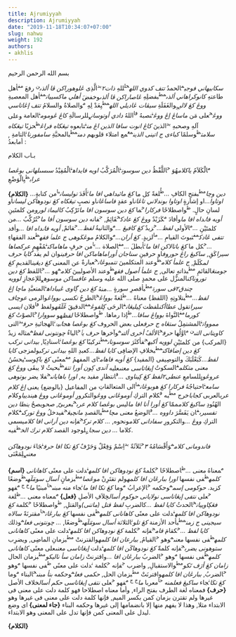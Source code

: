 ```yaml
---
title: Ajrumiyyah
description: Ajrumiyyah
date: "2019-11-18T10:34:07+07:00"
slug: nahwu
weight: 192
authors:
- akhlis
---
```


<p class="text-khat">بسم الله الرحمن الرحيم</p>

<p class="text-matan">
    <span class="relative"><i class="text-pegon -right-2">سكابيهاني فوجي</i><sup class="text-sup">م</sup>الحمدُ </span>
    <span class="relative"><i class="text-pegon right-4">تتف كدوي الله</i><sup class="text-sup">خ</sup><sup class="text-sub">ل</sup>للهِ </span>
    <span class="relative"><i class="text-pegon right-6">ذات</i><i class="text-rujuk">٢</i><sup class="text-sup">بد</sup>الَّذِى </span>
    <span class="relative"><i class="text-pegon right-6">ڠلوهوراكن ڤا ألذى</i><sup class="text-sup">ن</sup> رفعَ</span>
    <span class="relative"><i class="text-pegon right-0"></i><sup class="text-sup">مف</sup>أهل طاعتهِ </span>
    <span class="relative"><i class="text-pegon right-12">كانوڬراهاني ألذى</i><sup class="text-sup">مط</sup>بفضلِهِ </span>
    <span class="relative"><i class="text-pegon right-12">ڠاصاراكن ڤا ألذى</i>وخفضَ </span>
    <span class="relative"><i class="text-pegon right-12">أهلي ماكسييات</i><sup class="text-sup">مف</sup>أهل المعصيةِ </span>
    <span class="relative"><i class="text-pegon right-12">ووڠ كڠ لالي</i><sub class="text-sub">ج</sub>والغَفَلَةِ</span>
    <span class="relative"><i class="text-pegon right-12">سيڤات ڠاديلي الله</i><sup class="text-sup">مط</sup>بِعَدْ لِهِ </span>
    <span class="relative"><i class="text-pegon right-12"></i><sup class="text-sup">م</sup>والصلاةُ والسلامُ </span>
    <span class="relative"><i class="text-pegon right-12">تتف إڠاتاسي ووڠ</i><sup class="text-sup">خ</sup>على مَن </span>
    <span class="relative"><i class="text-pegon right-12">ماساڠ إڠ ووڠ</i><sup class="text-sup">ن</sup>نصبهُ </span>
    <span class="relative"><i class="text-pegon right-12"></i><sup class="text-sup">فا</sup>اللهُ </span>
    <span class="relative"><i class="text-pegon right-12">دادي أوتوسان</i><sub class="text-sub">ع</sub>للرسالَةِ </span>
    <span class="relative"><i class="text-pegon right-12">كاڠ ڠوموم</i><sup class="text-sup">ن</sup>العامة  </span>
    <span class="relative">وعلى آلهِ وصحبهِ </span>
    <span class="relative"><i class="text-pegon right-12"></i><sup class="text-sup">بد</sup>الذينَ </span>
    <span class="relative"><i class="text-pegon right-12">كاڠ انوت سافا الذين اڠ من</i><sup class="text-sup">ن</sup>تابعوه </span>
    <span class="relative"><i class="text-pegon right-12">تيڠكاه فراڠ</i><sup class="text-sup">ظ</sup>حزبًا </span>
    <span class="relative"><i class="text-pegon right-12">تيڠكاه سلامت</i><sup class="text-sup">ظ</sup>وسلمًا </span>
    <span class="relative"><i class="text-pegon right-12">كباءى ج اتينى الذين</i><sup class="text-sup">مع</sup>مع امتلاء قلوبهم </span>
    <span class="relative"><i class="text-pegon right-12">دمن</i><sup class="text-sup">مط</sup>بالمحبَّةِ </span>
    <span class="relative"><i class="text-pegon right-12">سامفورنا</i><sup class="text-sup">ن</sup>التامةِ </span>
    <span class="relative">, أمابعدُ :</span>
</p>

<p class="text-khat">بـاب الكلام</p>

<p class="text-matan">
    <span class="relative"><i class="text-pegon right-12"></i><sup class="text-sup">م</sup>الْكَلاَمُ </span>
    <span class="relative"><i class="text-pegon right-0">ياكلام</i>هُوَ </span>
    <span class="relative"><i class="text-pegon right-12"></i><sup class="text-sup">خ</sup>اللَّفْظُ </span>
    <span class="relative"><i class="text-pegon right-0">دين سوسون</i><sup class="text-sup">ن</sup>الْمُرَكَّبُ </span>
    <span class="relative"><i class="text-pegon right-0">اويه فايداه</i><sup class="text-sup">ن</sup>الْمُفِيْدُ </span>
    <span class="relative"><i class="text-pegon right-0">سىسىلهانى بوڠصا عراب</i><sup class="text-sup">ظ</sup>بِالْوَضْعِ</span>
</p>

<p class="text-sarah">
    <span class="relative"><strong>{الكلام}</strong></span>
    <span class="relative"><i class="text-pegon right-12">...دين وچا</i><sup class="text-sup">مط</sup>بفتحِ الكافِ </span>
    <span class="relative"><i class="text-pegon right-12">...</i><sup class="text-sup">ظُ</sup>لغةً </span>
    <span class="relative"><i class="text-pegon right-12"></i>كل ما </span>
    <span class="relative"><i class="text-pegon right-0">كڠ مائيداهي افا ما</i><sup class="text-sup">ن</sup>أَفَدَ </span>
    <span class="relative"><i class="text-pegon right-10">توليسان</i><sup class="text-sup">با</sup>من كتابةٍ </span>
    <span class="relative"><i class="text-pegon right-4">اوتاوا...</i>او إشارةٍ </span>
    <span class="relative"><i class="text-pegon right-4">اوتاوا بوندلاني تاڠان</i>او عقدٍ </span>
    <span class="relative"><i class="text-pegon right-4">فاساڠان</i>او نصبٍ </span>
    <span class="relative"><i class="text-pegon right-2">تيڠكاه كڠ نودوهاكن ليسان</i>او لسانِ حالٍ.</span>
    <span class="relative"><i class="text-pegon right-12"></i><sup class="text-sup">ظ</sup>واصطلاحًا </span>
    <span class="relative"><i class="text-pegon right-0">فركارا</i><sup class="text-sup">خ</sup>ما </span>
    <span class="relative"><i class="text-pegon right-4">كڠ دين سوسون افا ما</i>تَرْكِبُ </span>
    <span class="relative"><i class="text-pegon right-4">كاليماۃ لورو</i>من كلمتَينِ </span>
    <span class="relative"><i class="text-pegon right-0">أويه فاٸداه افا ما</i>وأفادَ </span>
    <span class="relative"><i class="text-pegon right-0"></i><sup class="text-sup">م</sup>كَزَيْدٌ </span>
    <span class="relative"><i class="text-pegon right-2">ووڠ كڠ عادك</i><sup class="text-sup">خ</sup>قَائِمٌ, </span>
    <span class="relative"><i class="text-pegon right-12"></i><sup class="text-sup">ج</sup>فانه </span>
    <span class="relative"><i class="text-pegon right-0">دين سوسون أفا ما</i><sup class="text-sup">خ</sup>تُرُكِّبُ </span>
    <span class="relative"><i class="text-pegon right-12">...</i>من كلمتَيْنِ </span>
    <span class="relative"><i class="text-pegon right-12">...</i><sup class="text-sup">م</sup>الأولى </span>
    <span class="relative"><i class="text-pegon right-12">لفظ...</i><sup class="text-sup">خ</sup>زيدٌ </span>
    <span class="relative"><i class="text-pegon right-0">كڠ كافيڠ ...</i><sup class="text-sup">م</sup>والثانيةُ </span>
    <span class="relative"><i class="text-pegon right-0">لفظ...</i><sup class="text-sup">خ</sup>قائمٌ, </span>
    <span class="relative"><i class="text-pegon right-0">أويه فاٸداه افا ...</i>وأفد </span>
    <span class="relative"><i class="text-pegon right-6">تتفى ڠادك</i><sup class="text-sup">مف</sup>ثبوتَ القيامِ </span>
    <span class="relative"><i class="text-pegon right-2">...</i><sup class="text-sup">ما</sup>لزيدٍ. </span>
    <span class="relative"><i class="text-pegon right-0">كڠ أران...</i><sup class="text-sup">م</sup>والكلامُ </span>
    <span class="relative"><i class="text-pegon right-2">موڠڬوهى ج علمٲ فقه</i><sup class="text-sup">ظ</sup>عند الفقهاءِ </span>
    <span class="relative"><i class="text-pegon right-2">...</i><sup class="text-sup">خ</sup>كل ما </span>
    <span class="relative"><i class="text-pegon right-2">كڠ باتالاكن افا ما</i><sup class="text-sup">ن</sup>أبطلَ </span>
    <span class="relative"><i class="text-pegon right-2">...</i><sup class="text-sup">مف</sup>الصلاة </span>
    <span class="relative"><i class="text-pegon right-2">...</i><sup class="text-sup">با</sup>من حرفٍ </span>
    <span class="relative"><i class="text-pegon right-2">ماهاماكن</i><sup class="text-sup">ن</sup>مُفْهِمٍ </span>
    <span class="relative"><i class="text-pegon right-0">عركصاها سيرا</i>كَقِ, </span>
    <span class="relative"><i class="text-pegon right-4">ساكيڠ راڠ حوروف</i>او حرفينِ </span>
    <span class="relative"><i class="text-pegon right-4">سناجان أوراماهاماكن افا حرفين</i>وان لم يفد </span>
    <span class="relative"><i class="text-pegon right-4">كايا حرف لم</i>كَلَمْ, </span>
    <span class="relative"><i class="text-pegon right-4">ج علمأ كلام</i><sup class="text-sup">ظ</sup>وعند المتكلمينَ </span>
    <span class="relative"><i class="text-pegon right-4">تتمبوڠان</i><sup class="text-sup">خ</sup>عبارةٌ </span>
    <span class="relative"><i class="text-pegon right-4"></i>عن المعنى </span>
    <span class="relative"><i class="text-pegon right-4">كڠ ديڠين</i>القديمِ </span>
    <span class="relative"><i class="text-pegon right-4">كڠ جومنڠ</i>القائمِ </span>
    <span class="relative"><i class="text-pegon right-4"></i><sup class="text-sup">مط</sup>بذاتهِ تعالى, </span>
    <span class="relative"><i class="text-pegon right-4">ج علمأ أصول فقه</i><sup class="text-sup">ظ</sup>وعند الأصوليينَ </span>
    <span class="relative"><i class="text-pegon right-4">كلام</i><sup class="text-sup">م</sup>هو </span>
    <span class="relative"><i class="text-pegon right-4">...</i><sup class="text-sup">خ</sup>اللفظ </span>
    <span class="relative"><i class="text-pegon right-4">كڠ دين توروناكن</i>المنزُّل </span>
    <span class="relative"><i class="text-pegon right-4"></i>على محمدٍ </span>
    <span class="relative"><i class="text-pegon right-4"></i>صلى الله عليه وسلم </span>
    <span class="relative"><i class="text-pegon right-4">عافساكن موسوه</i><sub class="text-sub">ع</sub>للإعجازِ </span>
    <span class="relative"><i class="text-pegon right-4">لوويه چندق٢قى سورۃ</i><sup class="text-sup">مط</sup>بأقصرِ سورةٍ </span>
    <span class="relative"><i class="text-pegon right-4">...</i>منهُ </span>
    <span class="relative"><i class="text-pegon right-4">كڠ دين ڳاوى ڠيباداه</i><sup class="text-sup">ن</sup>المتعبَّدِ </span>
    <span class="relative"><i class="text-pegon right-4">ماچا إڠ لفظ...</i><sup class="text-sup">مط</sup>بتلاوتِهِ </span>
    <span class="relative"><i class="text-pegon right-4"></i>{اللفظ} </span>
    <span class="relative"><i class="text-pegon right-4"></i>معناهُ </span>
    <span class="relative"><i class="text-pegon right-4">...</i><sup class="text-sup">ظ</sup>لغةً </span>
    <span class="relative"><i class="text-pegon right-4">بوواڠ</i><sup class="text-sup">خ</sup>الطرحُ </span>
    <span class="relative"><i class="text-pegon right-4">تكسى بوواڠ</i>والرمى </span>
    <span class="relative"><i class="text-pegon right-4">عوچاف سيرا</i>تقول </span>
    <span class="relative"><i class="text-pegon right-4">عطاأكن</i>لفظت </span>
    <span class="relative"><i class="text-pegon right-4">ڮيليڠان</i><sup class="text-sup">ف</sup>الرحَى </span>
    <span class="relative"><i class="text-pegon right-4">ڮلفوڠ</i><sup class="text-sup">مف</sup>الدقيقَ </span>
    <span class="relative"><i class="text-pegon right-4">ڠٓلٓفٓه</i>ولفظ </span>
    <span class="relative"><i class="text-pegon right-4"></i><sup class="text-sup">فا</sup>فلان </span>
    <span class="relative"><i class="text-pegon right-4">ايسى كورما</i><sup class="text-sup">مف</sup>النَّواةَ </span>
    <span class="relative"><i class="text-pegon right-4">بوواڠ سافا...</i><sup class="text-sup">ظ</sup>إذا رماها. </span>
    <span class="relative"><i class="text-pegon right-4"></i><sup class="text-sup">ظ</sup>واصطلاحًا </span>
    <span class="relative"><i class="text-pegon right-4">لفظ</i>هو </span>
    <span class="relative"><i class="text-pegon right-4">سووارا</i><sup class="text-sup">خ</sup>الصوْتُ </span>
    <span class="relative"><i class="text-pegon right-4">كڠ ممووات</i><sup class="text-sup">ن</sup>المشتمِلُ </span>
    <span class="relative"><i class="text-pegon right-4">ستڠاه ج حرف</i>على بعض الحروف </span>
    <span class="relative"><i class="text-pegon right-4">كڠ بوڠصا هجاٸيۃ</i><sup class="text-sup">ن</sup>الهجائيةِ </span>
    <span class="relative"><i class="text-pegon right-4">حرف</i><sup class="text-sup">بد</sup>التى </span>
    <span class="relative"><i class="text-pegon right-4">كاويتانى التى</i><sup class="text-sup">ن م</sup>اوَّلُها </span>
    <span class="relative"><i class="text-pegon right-4">حرف</i><sup class="text-sup">خ</sup>الألفُ </span>
    <span class="relative"><i class="text-pegon right-4">أخرى ألتى</i><sup class="text-sup">م</sup>وآخرها </span>
    <span class="relative"><i class="text-pegon right-4">حرف يٲ</i><sup class="text-sup">خ</sup>الياءُ </span>
    <span class="relative"><i class="text-pegon right-4">چونتونى لفظ</i><sup class="text-sup">م</sup>مثاله زيدٌ </span>
    <span class="relative"><i class="text-pegon right-4"></i>{المركب} </span>
    <span class="relative"><i class="text-pegon right-4"></i>من كلمتَيْنِ </span>
    <span class="relative"><i class="text-pegon right-4">لوويه أكيه</i><sup class="text-sup">ج</sup>فأكثَرَ </span>
    <span class="relative"><i class="text-pegon right-4">سوسونان</i><sup class="text-sup">مط</sup>تركيبًا </span>
    <span class="relative"><i class="text-pegon right-4">كڠ بوڠصا</i><sup class="text-sup">ن</sup>اسنادِيًا, </span>
    <span class="relative"><i class="text-pegon right-4">بيدانى تركب كڠ دين إضافاكن</i><sup class="text-sup">مط</sup>بخلافِ الإضافِى </span>
    <span class="relative"><i class="text-pegon right-4">كايا لفظ...</i>كعبدِ اللهِ </span>
    <span class="relative"><i class="text-pegon right-4">بيدانى تركب</i>ولمزجى </span>
    <span class="relative"><i class="text-pegon right-4">كايا لفظ...</i>كَبَعْلَبَكَ </span>
    <span class="relative"><i class="text-pegon right-4"></i>والتوصِيفى </span>
    <span class="relative"><i class="text-pegon right-4"></i>{المفيد} </span>
    <span class="relative"><i class="text-pegon right-4">كڠ أويه فاهام</i><sup class="text-sup">ن</sup>اى المفهمُ </span>
    <span class="relative"><i class="text-pegon right-4"></i><sup class="text-sup">مف</sup>معنًى </span>
    <span class="relative"><i class="text-pegon right-4">كڠ باڮوسى</i><sup class="text-sup">ن</sup>يحسُنُ </span>
    <span class="relative"><i class="text-pegon right-4">معنى متكلم</i><sup class="text-sup">ف</sup>السكوتُ </span>
    <span class="relative"><i class="text-pegon right-4">إيڠاتاسى معنى</i>عليه </span>
    <span class="relative"><i class="text-pegon right-4">آندى ڮون أورا تتف</i><sup class="text-sup">ظ</sup>بحيثُ لا يبقَى </span>
    <span class="relative"><i class="text-pegon right-4">ووڠ كڠ عروڠو</i><sub class="text-sub">ل</sub>للسامعِ </span>
    <span class="relative"><i class="text-pegon right-4">عنطى٢لفظ كڠ ڮيناوى ...</i><sup class="text-sup">ف</sup>انتظارِ مقيد به, </span>
    <span class="relative"><i class="text-pegon right-4">اورا باهايانى</i><sup class="text-sup">ج</sup>فلا يضر </span>
    <span class="relative"><i class="text-pegon right-4">بوتوهى سامع</i><sup class="text-sup">ن</sup>احتياجُهُ </span>
    <span class="relative"><i class="text-pegon right-4">فركارا كڠ هوبوڠان</i><sup class="text-sup">ما</sup>الى المتعالقاتِ </span>
    <span class="relative"><i class="text-pegon right-4"></i>من المفاعيل </span>
    <span class="relative"><i class="text-pegon right-4"></i>{بالوضع} </span>
    <span class="relative"><i class="text-pegon right-4"></i>يعنى </span>
    <span class="relative"><i class="text-pegon right-4">إڠ كلام عرب</i>العربى </span>
    <span class="relative"><i class="text-pegon right-4">كجابا</i>خرج </span>
    <span class="relative"><i class="text-pegon right-4"></i><sup class="text-sup">مط</sup>به </span>
    <span class="relative"><i class="text-pegon right-4"></i><sup class="text-sup">ف</sup>كلام التركِ </span>
    <span class="relative"><i class="text-pegon right-4">أوموڠانى ووڠ</i>والتكرورِ </span>
    <span class="relative"><i class="text-pegon right-4">أوموڠانى ووڠ هيندييا</i>وكلام الهُنُودِ </span>
    <span class="relative"><i class="text-pegon right-4">ساكيڠ كلام</i>ممّا </span>
    <span class="relative"><i class="text-pegon right-4">كڠ أورا أنا افا ما</i>ليس </span>
    <span class="relative"><i class="text-pegon right-4">بوڠصا كلام عرب</i><sup class="text-sup">خ</sup>بعربىّ, </span>
    <span class="relative"><i class="text-pegon right-4">صح</i>ويصحُ </span>
    <span class="relative"><i class="text-pegon right-4">ينطا دين تفسيرى</i><sup class="text-sup">ف</sup>ان يَفَسَّرَ </span>
    <span class="relative"><i class="text-pegon right-4">داووه ...</i><sup class="text-sup">ف</sup>الوضعُ </span>
    <span class="relative"><i class="text-pegon right-4">معنى مچا</i><sup class="text-sup">مط</sup>بالقصدِ </span>
    <span class="relative"><i class="text-pegon right-4">مانچيڠ</i><sup class="text-sup">ج</sup>فيدخلُ </span>
    <span class="relative"><i class="text-pegon right-4">ووڠ توركى</i><sup class="text-sup">ف</sup>كلام التركِ </span>
    <span class="relative"><i class="text-pegon right-4">ووڠ ...</i>والتكرورِ </span>
    <span class="relative"><i class="text-pegon right-4">سفادانى كلام</i>ونحوه, </span>
    <span class="relative"><i class="text-pegon right-4">... كلام ترك</i><sup class="text-sup">ج</sup>فإنه </span>
    <span class="relative"><i class="text-pegon right-4">دين أرانى افا كلام</i>يسمى </span>
    <span class="relative"><i class="text-pegon right-4"></i>كلاما </span>
    <span class="relative"><i class="text-pegon right-4">... دين سجا</i><sub class="text-sub">ع</sub>لوجود القصد </span>
    <span class="relative"><i class="text-pegon right-4">كلام ترك الخ</i><sup class="text-sup">ظ</sup>فيه.</span>
</p>

<p class="text-matan">
    <span class="relative"><i class="text-pegon right-0">فاندومانى كلام</i><sup class="text-sup">م</sup>وَأَقْسَامُهُ </span>
    <span class="relative"><i class="text-pegon right-0">٣</i><sup class="text-sup">خ</sup>ثَلاَثَةٌ </span>
    <span class="relative"><i class="text-pegon right-0"></i><sup class="text-sup">بد</sup>اِسْمٌ </span>
    <span class="relative"><i class="text-pegon right-0"></i><sup class="text-sup"></sup>وَفِعْلٌ </span>
    <span class="relative"><i class="text-pegon right-0"></i><sup class="text-sup"></sup>وَحَرْفٌ </span>
    <span class="relative"><i class="text-pegon right-0">كڠ تكا افا حرف</i><sup class="text-sup">ن</sup>جَاءَ </span>
    <span class="relative"><i class="text-pegon right-0">نودوهاكن معنى</i><sub class="text-sub">ع</sub>لِمَعْنَى</span>
</p>

<p class="text-sarah">
	<span class="relative"><strong>{اسم} </strong></span>
    <span class="relative"><i class="text-pegon right-0"></i><sup class="text-sup">م</sup>معناهُ </span>
    <span class="relative"><i class="text-pegon right-0">معنى ...</i><sup class="text-sup">ظ</sup>اصطلاحًا </span>
    <span class="relative"><i class="text-pegon right-0"></i><sup class="text-sup">خ</sup>كلمةٌ </span>
    <span class="relative"><i class="text-pegon right-0">كڠ نودوهاكن افا كلمه</i><sup class="text-sup">ن</sup>دلت </span>
    <span class="relative"><i class="text-pegon right-0"></i><sup class="text-sup"></sup>على معنًى </span>
    <span class="relative"><i class="text-pegon right-0">كاهانانى كلمه</i><sup class="text-sup">ظ</sup>فى نفسها </span>
    <span class="relative"><i class="text-pegon right-0">اورا ببارڠان افا كلمه</i><sup class="text-sup"></sup>ولم تقتَرِنْ </span>
    <span class="relative"><i class="text-pegon right-0">موڠصا</i><sup class="text-sup">مط</sup>بزمانٍ </span>
    <span class="relative"><i class="text-pegon right-0">أسال سومٓلٓهى</i><sup class="text-sup">ظ</sup>وضعًا </span>
    <span class="relative"><i class="text-pegon right-0"></i><sup class="text-sup"></sup>كزيد. </span>
    <span class="relative"><i class="text-pegon right-0">حوكومى إسم</i><sup class="text-sup">م</sup>وحكمه </span>
    <span class="relative"><i class="text-pegon right-0"></i><sup class="text-sup">خ</sup>الإعرابُ </span>
    <span class="relative"><i class="text-pegon right-0"></i><sup class="text-sup">م</sup>وما </span>
    <span class="relative"><i class="text-pegon right-0">كڠ تكا افا ما</i><sup class="text-sup">ن</sup>جاء </span>
    <span class="relative"><i class="text-pegon right-0"></i><sup class="text-sup"></sup>منه </span>
    <span class="relative"><i class="text-pegon right-0">مبنى</i><sup class="text-sup">حا</sup>مبنيًا </span>
    <span class="relative"><i class="text-pegon right-0">ما</i><sup class="text-sup">خ ج م</sup>فهو </span>
    <span class="relative"><i class="text-pegon right-0"></i><sup class="text-sup">خ</sup>على </span>
    <span class="relative"><i class="text-pegon right-0">نتفى إيڠاتاسى نولايانى حوكوم أسال</i><sup class="text-sup"></sup>خِلاَفِ الأصلِ </span>
	<span class="relative"><strong>{فعل} </strong></span>
    <span class="relative"><i class="text-pegon right-0"></i><sup class="text-sup">م</sup>معناه </span>
    <span class="relative"><i class="text-pegon right-0">معنى ...</i><sup class="text-sup">ظ</sup>لغة </span>
    <span class="relative"><i class="text-pegon right-0">فڠڮاوييان</i><sup class="text-sup">خ</sup>الحدثُ </span>
    <span class="relative"><i class="text-pegon right-0">كايا لفظ ...</i><sup class="text-sup"></sup>كالضربِ </span>
    <span class="relative"><i class="text-pegon right-0">لفظ قتل (ماتنى)</i><sup class="text-sup"></sup>والقتلِ,</span>
    <span class="relative"><i class="text-pegon right-0"></i><sup class="text-sup">ظ</sup>واصطلاحًا </span>
    <span class="relative"><i class="text-pegon right-0"></i><sup class="text-sup">خ</sup>كلمة </span>
    <span class="relative"><i class="text-pegon right-0">كڠ نودوهاكن افا كلمه</i><sup class="text-sup">ن</sup>دلت </span>
    <span class="relative"><i class="text-pegon right-0"></i><sup class="text-sup"></sup>على معنًى </span>
    <span class="relative"><i class="text-pegon right-0">كاهانانى كلمه</i><sup class="text-sup">ظ</sup>فى نفسها </span>
    <span class="relative"><i class="text-pegon right-0">كڠ ببارڠان</i><sup class="text-sup">حا</sup>مقترنَةً </span>
    <span class="relative"><i class="text-pegon right-0">سالاه سيجينى ج زمن</i><sup class="text-sup">مط</sup>بأحد الأزمنة </span>
    <span class="relative"><i class="text-pegon right-0">كڠ تلو</i><sup class="text-sup">ن</sup>الثلاثة </span>
    <span class="relative"><i class="text-pegon right-0">أسال سومٓلٓهى</i><sup class="text-sup">ظ</sup>وضعًا, </span>
    <span class="relative"><i class="text-pegon right-0">... چونتونى فعل</i><sup class="text-sup">م</sup>وذلك </span>
    <span class="relative"><i class="text-pegon right-0">كايا لفظ ...</i><sup class="text-sup">خ</sup>كقامَ </span>
    <span class="relative"><i class="text-pegon right-0">قام</i><sup class="text-sup">ج</sup>فإنه </span>
    <span class="relative"><i class="text-pegon right-0"></i><sup class="text-sup">خ</sup>كلمة </span>
    <span class="relative"><i class="text-pegon right-0">كڠ نودوهاكن افا كلمه</i><sup class="text-sup">ن</sup>دلت </span>
    <span class="relative"><i class="text-pegon right-0"></i><sup class="text-sup"></sup>على معنًى </span>
    <span class="relative"><i class="text-pegon right-0">كاهانانى كلمه</i><sup class="text-sup">ظ</sup>فى نفسها </span>
    <span class="relative"><i class="text-pegon right-0">معنى</i><sup class="text-sup">م</sup>وهو </span>
    <span class="relative"><i class="text-pegon right-0"></i><sup class="text-sup">خ</sup>القيامُ, </span>
    <span class="relative"><i class="text-pegon right-0">ببارعان افا كلمه</i><sup class="text-sup"></sup>والقترنتْ </span>
    <span class="relative"><i class="text-pegon right-0"></i><sup class="text-sup">مط</sup>بزمانِ الماضِى, </span>
    <span class="relative"><i class="text-pegon right-0"></i><sup class="text-sup"></sup>ويضرِب </span>
    <span class="relative"><i class="text-pegon right-0">ستوهونى يضرب</i><sup class="text-sup">ج</sup>فإنه </span>
    <span class="relative"><i class="text-pegon right-0"></i><sup class="text-sup"></sup>كلمةّ </span>
    <span class="relative"><i class="text-pegon right-0">كڠ نودوهاكٓن افا كلمه</i><sup class="text-sup">ن</sup>دلت </span>
    <span class="relative"><i class="text-pegon right-0">إيڠاتاسى معنى</i><sup class="text-sup"></sup>على معنًى </span>
    <span class="relative"><i class="text-pegon right-0">كاهانانى كلمه</i><sup class="text-sup">ظ</sup>فى نفسها </span>
    <span class="relative"><i class="text-pegon right-0"></i><sup class="text-sup">م</sup>وهو </span>
    <span class="relative"><i class="text-pegon right-0"></i><sup class="text-sup">خ</sup>الضربُ </span>
    <span class="relative"><i class="text-pegon right-0">ببارڠان افا ...</i><sup class="text-sup"></sup>واقترنتْ </span>
    <span class="relative"><i class="text-pegon right-0">زامان سأ ناليكو</i><sup class="text-sup">مط</sup>بزمان الحال </span>
    <span class="relative"><i class="text-pegon right-0">زامان كڠ أرٓف تٓكو</i><sup class="text-sup">مط</sup>والاستقبالِ, </span>
    <span class="relative"><i class="text-pegon right-0"></i><sup class="text-sup"></sup>واضرب </span>
    <span class="relative"><i class="text-pegon right-0"></i><sup class="text-sup">ج</sup>فإنه </span>
    <span class="relative"><i class="text-pegon right-0"></i><sup class="text-sup">خ</sup>كلمة </span>
    <span class="relative"><i class="text-pegon right-0"></i><sup class="text-sup">ن</sup>دلت </span>
    <span class="relative"><i class="text-pegon right-0"></i><sup class="text-sup"></sup>على معنًى </span>
    <span class="relative"><i class="text-pegon right-0"></i><sup class="text-sup">ظ</sup>فى نفسها </span>
    <span class="relative"><i class="text-pegon right-0"></i><sup class="text-sup">م</sup>وهو </span>
    <span class="relative"><i class="text-pegon right-0"></i><sup class="text-sup">خ</sup>الضربُ, </span>
    <span class="relative"><i class="text-pegon right-0">ببارڠان افا كلمه</i><sup class="text-sup"></sup>واقترنَتْ </span>
    <span class="relative"><i class="text-pegon right-0"></i><sup class="text-sup">مط</sup>بزمان الحل, </span>
    <span class="relative"><i class="text-pegon right-0">حكمى فعل</i><sup class="text-sup">م</sup>وحكمه </span>
    <span class="relative"><i class="text-pegon right-0">بنأ مبنى</i><sup class="text-sup">خ</sup>البناء </span>
    <span class="relative"><i class="text-pegon right-0"></i><sup class="text-sup">م</sup>وما </span>
    <span class="relative"><i class="text-pegon right-0">كڠ تڬا</i><sup class="text-sup">ن</sup>جاء </span>
    <span class="relative"><i class="text-pegon right-0">ساكيڠ فعل</i><sup class="text-sup"></sup>منه </span>
    <span class="relative"><i class="text-pegon right-0"></i><sup class="text-sup">حا</sup>معربا </span>
    <span class="relative"><i class="text-pegon right-0">ما</i><sup class="text-sup">خ ج م</sup>فهو</span>
    <span class="relative"><i class="text-pegon right-0"></i><sup class="text-sup">خ</sup>على </span>
    <span class="relative"><i class="text-pegon right-0">نتفى إيڠاتاسى حكم أسال</i><sup class="text-sup"></sup>خلاف الأصل</span>
	<span class="relative"><strong>{حرف} </strong></span>
    <span class="relative"><i class="text-pegon right-0"></i><sup class="text-sup"></sup>فمعناه </span>
    <span class="relative"><i class="text-pegon right-0"></i><sup class="text-sup"></sup>لغة </span>
    <span class="relative"><i class="text-pegon right-0"></i><sup class="text-sup"></sup>الطرف </span>
    <span class="relative"><i class="text-pegon right-0"></i><sup class="text-sup"></sup>بفتح الراء, </span>
    <span class="relative"><i class="text-pegon right-0"></i><sup class="text-sup"></sup>وأما </span>
    <span class="relative"><i class="text-pegon right-0"></i><sup class="text-sup"></sup>معناه </span>
    <span class="relative"><i class="text-pegon right-0"></i><sup class="text-sup"></sup>اصطلاحا </span>
    <span class="relative"><i class="text-pegon right-0"></i><sup class="text-sup"></sup>فهو </span>
    <span class="relative"><i class="text-pegon right-0"></i><sup class="text-sup"></sup>كلمة </span>
    <span class="relative"><i class="text-pegon right-0"></i><sup class="text-sup"></sup>دلت </span>
    <span class="relative"><i class="text-pegon right-0"></i><sup class="text-sup"></sup>على معنى </span>
    <span class="relative"><i class="text-pegon right-0"></i><sup class="text-sup"></sup>فى غيرها </span>
    <span class="relative"><i class="text-pegon right-0"></i><sup class="text-sup"></sup>ولم تقترن </span>
    <span class="relative"><i class="text-pegon right-0"></i><sup class="text-sup"></sup>بزمان </span>
    <span class="relative"><i class="text-pegon right-0"></i><sup class="text-sup"></sup>كمن </span>
    <span class="relative"><i class="text-pegon right-0"></i><sup class="text-sup"></sup>بكسر الميم, </span>
    <span class="relative"><i class="text-pegon right-0"></i><sup class="text-sup"></sup>فإنها </span>
    <span class="relative"><i class="text-pegon right-0"></i><sup class="text-sup"></sup>كلمة </span>
    <span class="relative"><i class="text-pegon right-0"></i><sup class="text-sup"></sup>دلت </span>
    <span class="relative"><i class="text-pegon right-0"></i><sup class="text-sup"></sup>على معنى </span>
    <span class="relative"><i class="text-pegon right-0"></i><sup class="text-sup"></sup>فى غيرها</span>
    <span class="relative"><i class="text-pegon right-0"></i><sup class="text-sup"></sup>وهو </span>
    <span class="relative"><i class="text-pegon right-0"></i><sup class="text-sup"></sup>الابتداء </span>
    <span class="relative"><i class="text-pegon right-0"></i><sup class="text-sup"></sup>مثلا, </span>
    <span class="relative"><i class="text-pegon right-0"></i><sup class="text-sup"></sup>وهذا </span>
    <span class="relative"><i class="text-pegon right-0"></i><sup class="text-sup"></sup>لا يفهم </span>
    <span class="relative"><i class="text-pegon right-0"></i><sup class="text-sup"></sup>منها </span>
    <span class="relative"><i class="text-pegon right-0"></i><sup class="text-sup"></sup>إلا بانضمامها </span>
    <span class="relative"><i class="text-pegon right-0"></i><sup class="text-sup"></sup>إلى غيرها </span>
    <span class="relative"><i class="text-pegon right-0"></i><sup class="text-sup"></sup>وحكمه </span>
    <span class="relative"><i class="text-pegon right-0"></i><sup class="text-sup"></sup>البناء </span>
	<span class="relative"><strong>{جاء لمعنى} </strong></span>
    <span class="relative"><i class="text-pegon right-0"></i><sup class="text-sup"></sup>اى وضع </span>
    <span class="relative"><i class="text-pegon right-0"></i><sup class="text-sup"></sup>ليدل </span>
    <span class="relative"><i class="text-pegon right-0"></i><sup class="text-sup"></sup>على المعنى </span>
    <span class="relative"><i class="text-pegon right-0"></i><sup class="text-sup"></sup>كمن </span>
    <span class="relative"><i class="text-pegon right-0"></i><sup class="text-sup"></sup>فإنها </span>
    <span class="relative"><i class="text-pegon right-0"></i><sup class="text-sup"></sup>تدل </span>
    <span class="relative"><i class="text-pegon right-0"></i><sup class="text-sup"></sup>على المعنى </span>
    <span class="relative"><i class="text-pegon right-0"></i><sup class="text-sup"></sup>وهو </span>
    <span class="relative"><i class="text-pegon right-0"></i><sup class="text-sup"></sup>الابتداء.</span>
</p>

<p class="text-matan">
    <span class="relative"><i class="text-pegon right-0"></i><sup class="text-sup"></sup></span>
</p>

<p class="text-sarah">
	<span class="relative"><strong>{الكلام}</strong></span>
    <span class="relative"><i class="text-pegon right-0"></i><sup class="text-sup"></sup></span>
</p>

































